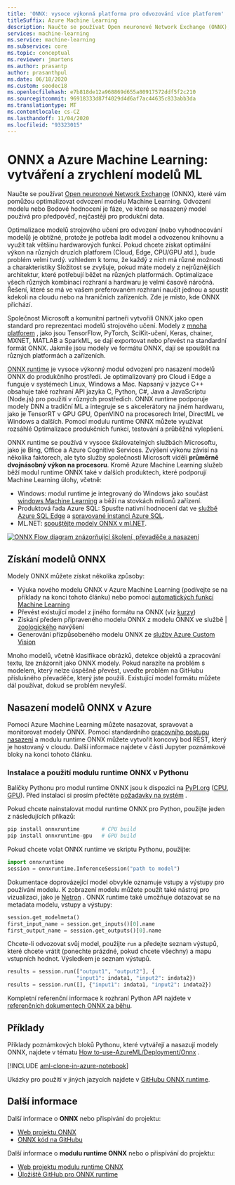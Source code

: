 ```yaml
---
title: 'ONNX: vysoce výkonná platforma pro odvozování více platforem'
titleSuffix: Azure Machine Learning
description: Naučte se používat Open neuronové Network Exchange (ONNX), které vám pomůžou optimalizovat odvození modelu Machine Learning.
services: machine-learning
ms.service: machine-learning
ms.subservice: core
ms.topic: conceptual
ms.reviewer: jmartens
ms.author: prasantp
author: prasanthpul
ms.date: 06/18/2020
ms.custom: seodec18
ms.openlocfilehash: e7b818de12a968869d655a80917572ddf5f2c210
ms.sourcegitcommit: 96918333d87f4029d4d6af7ac44635c833abb3da
ms.translationtype: MT
ms.contentlocale: cs-CZ
ms.lasthandoff: 11/04/2020
ms.locfileid: "93323015"
---
```

# <a name="onnx-and-azure-machine-learning-create-and-accelerate-ml-models"></a>ONNX a Azure Machine Learning: vytváření a zrychlení modelů ML

Naučte se používat [Open neuronové Network Exchange](https://onnx.ai) (ONNX), které vám pomůžou optimalizovat odvození modelu Machine Learning. Odvození modelu nebo Bodové hodnocení je fáze, ve které se nasazený model používá pro předpověď, nejčastěji pro produkční data. 

Optimalizace modelů strojového učení pro odvození (nebo vyhodnocování modelů) je obtížné, protože je potřeba ladit model a odvozenou knihovnu a využít tak většinu hardwarových funkcí. Pokud chcete získat optimální výkon na různých druzích platforem (Cloud, Edge, CPU/GPU atd.), bude problém velmi tvrdý. vzhledem k tomu, že každý z nich má různé možnosti a charakteristiky Složitost se zvyšuje, pokud máte modely z nejrůznějších architektur, které potřebují běžet na různých platformách. Optimalizace všech různých kombinací rozhraní a hardwaru je velmi časově náročná. Řešení, které se má ve vašem preferovaném rozhraní naučit jednou a spustit kdekoli na cloudu nebo na hraničních zařízeních. Zde je místo, kde ONNX přichází.

Společnost Microsoft a komunitní partneři vytvořili ONNX jako open standard pro reprezentaci modelů strojového učení. Modely z [mnoha platforem](https://onnx.ai/supported-tools) , jako jsou TensorFlow, PyTorch, SciKit-učení, Keras, chainer, MXNET, MATLAB a SparkML, se dají exportovat nebo převést na standardní formát ONNX. Jakmile jsou modely ve formátu ONNX, dají se spouštět na různých platformách a zařízeních.

[ONNX runtime](https://onnxruntime.ai) je vysoce výkonný modul odvození pro nasazení modelů ONNX do produkčního prostředí. Je optimalizovaný pro Cloud i Edge a funguje v systémech Linux, Windows a Mac. Napsaný v jazyce C++ obsahuje také rozhraní API jazyka C, Python, C#, Java a JavaScriptu (Node.js) pro použití v různých prostředích. ONNX runtime podporuje modely DNN a tradiční ML a integruje se s akcelerátory na jiném hardwaru, jako je TensorRT v GPU GPU, OpenVINO na procesorech Intel, DirectML ve Windows a dalších. Pomocí modulu runtime ONNX můžete využívat rozsáhlé Optimalizace produkčních funkcí, testování a průběžná vylepšení.

ONNX runtime se používá v vysoce škálovatelných službách Microsoftu, jako je Bing, Office a Azure Cognitive Services. Zvýšení výkonu závisí na několika faktorech, ale tyto služby společnosti Microsoft viděli __průměrně dvojnásobný výkon na procesoru__. Kromě Azure Machine Learning služeb běží modul runtime ONNX také v dalších produktech, které podporují Machine Learning úlohy, včetně:
+ Windows: modul runtime je integrovaný do Windows jako součást [windows Machine Learning](/windows/ai/windows-ml/) a běží na stovkách milionů zařízení. 
+ Produktová řada Azure SQL: Spusťte nativní hodnocení dat ve [službě Azure SQL Edge](../azure-sql-edge/onnx-overview.md) a [spravované instanci Azure SQL](../azure-sql/managed-instance/machine-learning-services-overview.md).
+ ML.NET: [spouštějte modely ONNX v ml.NET](/dotnet/machine-learning/tutorials/object-detection-onnx).


[![ONNX Flow diagram znázorňující školení, převaděče a nasazení](./media/concept-onnx/onnx.png)](././media/concept-onnx/onnx.png#lightbox)

## <a name="get-onnx-models"></a>Získání modelů ONNX

Modely ONNX můžete získat několika způsoby:
+ Výuka nového modelu ONNX v Azure Machine Learning (podívejte se na příklady na konci tohoto článku) nebo pomocí [automatických funkcí Machine Learning](concept-automated-ml.md#automl--onnx)
+ Převést existující model z jiného formátu na ONNX (viz [kurzy](https://github.com/onnx/tutorials)) 
+ Získání předem připraveného modelu ONNX z modelu ONNX ve službě | [zoologického](https://github.com/onnx/models) navýšení
+ Generování přizpůsobeného modelu ONNX ze [služby Azure Custom Vision](../cognitive-services/custom-vision-service/index.yml) 

Mnoho modelů, včetně klasifikace obrázků, detekce objektů a zpracování textu, lze znázornit jako ONNX modely. Pokud narazíte na problém s modelem, který nelze úspěšně převést, uveďte problém na GitHubu příslušného převaděče, který jste použili. Existující model formátu můžete dál používat, dokud se problém nevyřeší.

## <a name="deploy-onnx-models-in-azure"></a>Nasazení modelů ONNX v Azure

Pomocí Azure Machine Learning můžete nasazovat, spravovat a monitorovat modely ONNX. Pomocí standardního [pracovního postupu nasazení](concept-model-management-and-deployment.md) a modulu runtime ONNX můžete vytvořit koncový bod REST, který je hostovaný v cloudu. Další informace najdete v části Jupyter poznámkové bloky na konci tohoto článku. 

### <a name="install-and-use-onnx-runtime-with-python"></a>Instalace a použití modulu runtime ONNX v Pythonu

Balíčky Pythonu pro modul runtime ONNX jsou k dispozici na [PyPI.org](https://pypi.org) ([CPU](https://pypi.org/project/onnxruntime), [GPU](https://pypi.org/project/onnxruntime-gpu)). Před instalací si prosím přečtěte [požadavky na systém](https://github.com/Microsoft/onnxruntime#system-requirements) . 

 Pokud chcete nainstalovat modul runtime ONNX pro Python, použijte jeden z následujících příkazů: 
```python   
pip install onnxruntime       # CPU build
pip install onnxruntime-gpu   # GPU build
```

Pokud chcete volat ONNX runtime ve skriptu Pythonu, použijte:    
```python
import onnxruntime
session = onnxruntime.InferenceSession("path to model")
```

Dokumentace doprovázející model obvykle oznamuje vstupy a výstupy pro používání modelu. K zobrazení modelu můžete použít také nástroj pro vizualizaci, jako je [Netron](https://github.com/lutzroeder/Netron) . ONNX runtime také umožňuje dotazovat se na metadata modelu, vstupy a výstupy:    
```python
session.get_modelmeta()
first_input_name = session.get_inputs()[0].name
first_output_name = session.get_outputs()[0].name
```

Chcete-li odvozovat svůj model, použijte `run` a předejte seznam výstupů, které chcete vrátit (ponechte prázdné, pokud chcete všechny) a mapu vstupních hodnot. Výsledkem je seznam výstupů.  
```python
results = session.run(["output1", "output2"], {
                      "input1": indata1, "input2": indata2})
results = session.run([], {"input1": indata1, "input2": indata2})
```

Kompletní referenční informace k rozhraní Python API najdete v [referenčních dokumentech ONNX za běhu](https://aka.ms/onnxruntime-python).    

## <a name="examples"></a>Příklady
Příklady poznámkových bloků Pythonu, které vytvářejí a nasazují modely ONNX, najdete v tématu [How to-use-AzureML/Deployment/Onnx](https://github.com/Azure/MachineLearningNotebooks/blob/master/how-to-use-azureml/deployment/onnx) .

[!INCLUDE [aml-clone-in-azure-notebook](../../includes/aml-clone-for-examples.md)]

Ukázky pro použití v jiných jazycích najdete v [GitHubu ONNX runtime](https://github.com/microsoft/onnxruntime/tree/master/samples).

## <a name="more-info"></a>Další informace

Další informace o **ONNX** nebo přispívání do projektu:
+ [Web projektu ONNX](https://onnx.ai)
+ [ONNX kód na GitHubu](https://github.com/onnx/onnx)

Další informace o **modulu runtime ONNX** nebo o přispívání do projektu:
+ [Web projektu modulu runtime ONNX](https://onnxruntime.ai)
+ [Úložiště GitHub pro ONNX runtime](https://github.com/Microsoft/onnxruntime)